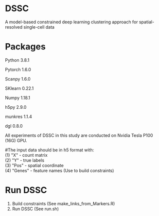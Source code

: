 # DSSC
A model-based constrained deep learning clustering approach for spatial-resolved single-cell data

# Packages
Python 3.8.1

Pytorch 1.6.0

Scanpy 1.6.0

SKlearn 0.22.1

Numpy 1.18.1

h5py 2.9.0

munkres 1.1.4  

dgl 0.8.0

All experiments of DSSC in this study are conducted on Nvidia Tesla P100 (16G) GPU.

#The input data should be in h5 format with:  
(1) "X" - count matrix  
(2) "Y" - true labels  
(3) "Pos" - spatial coordinate  
(4) "Genes" - feature names (Use to build constraints)  

# Run DSSC 
1) Build constraints (See make_links_from_Markers.R)  
2) Run DSSC (See run.sh)  
